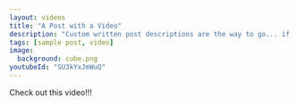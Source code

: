 ```yaml
---
layout: videos
title: "A Post with a Video"
description: "Custom written post descriptions are the way to go... if you're not lazy."
tags: [sample post, video]
image:
  background: cube.png
youtubeId: "SU3kYxJmWuQ"
---
```

Check out this video!!!
